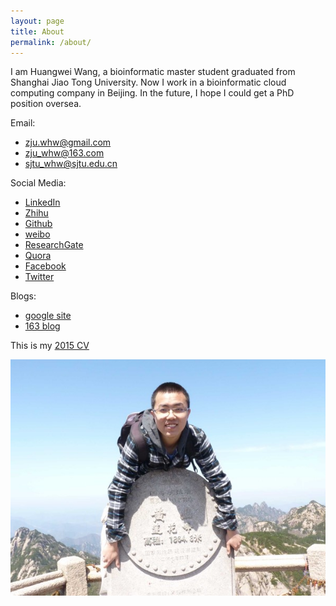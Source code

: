 ```yaml
---
layout: page
title: About
permalink: /about/
---
```


I am Huangwei Wang, a bioinformatic master student graduated from Shanghai Jiao Tong University. Now I work in a bioinformatic cloud computing company in Beijing. In the future, I hope I could get a PhD position oversea.

Email:

- zju.whw@gmail.com
- zju_whw@163.com
- sjtu_whw@sjtu.edu.cn

Social Media:

- [LinkedIn](https://cn.linkedin.com/in/huanwei-wang-53205b61)
- [Zhihu](https://www.zhihu.com/people/wang-huan-wei)
- [Github](https://github.com/zjuwhw)
- [weibo](http://weibo.com/u/1862168475)
- [ResearchGate](https://www.researchgate.net/profile/Huanwei_Wang)
- [Quora](https://www.quora.com/profile/Wang-Huanwei)
- [Facebook](https://www.facebook.com/zju.whw)
- [Twitter](https://twitter.com/zjuwhw)

Blogs:

- [google site](https://sites.google.com/site/zjuwhwsblog/home)
- [163 blog](http://blog.163.com/zju_whw/)

This is my [2015 CV](/documents/CV_whw-2015.pdf)

![Alt text](/images/me.jpg)
